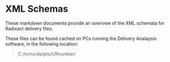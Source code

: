 # XML Schemas
These markdown documents provide an overivew of the XML schemata for Radixact delivery files. 

These files can be found cached on PCs running the Delivery Analaysis software, in the following location:
> C:/tomo/da/pts/URnumber/